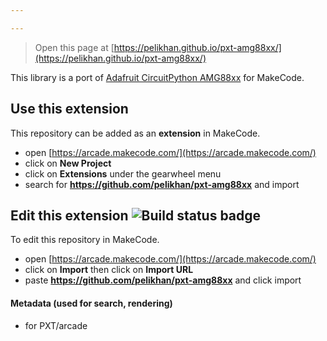 ```yaml
---

---
```


> Open this page at [https://pelikhan.github.io/pxt-amg88xx/](https://pelikhan.github.io/pxt-amg88xx/)

This library is a port of [Adafruit CircuitPython AMG88xx](https://github.com/adafruit/Adafruit_CircuitPython_AMG88xx)
for MakeCode.

## Use this extension

This repository can be added as an **extension** in MakeCode.

* open [https://arcade.makecode.com/](https://arcade.makecode.com/)
* click on **New Project**
* click on **Extensions** under the gearwheel menu
* search for **https://github.com/pelikhan/pxt-amg88xx** and import

## Edit this extension ![Build status badge](https://github.com/pelikhan/pxt-amg88xx/workflows/MakeCode/badge.svg)

To edit this repository in MakeCode.

* open [https://arcade.makecode.com/](https://arcade.makecode.com/)
* click on **Import** then click on **Import URL**
* paste **https://github.com/pelikhan/pxt-amg88xx** and click import

#### Metadata (used for search, rendering)

* for PXT/arcade
<script src="https://makecode.com/gh-pages-embed.js"></script><script>makeCodeRender("{{ site.makecode.home_url }}", "{{ site.github.owner_name }}/{{ site.github.repository_name }}");</script>
